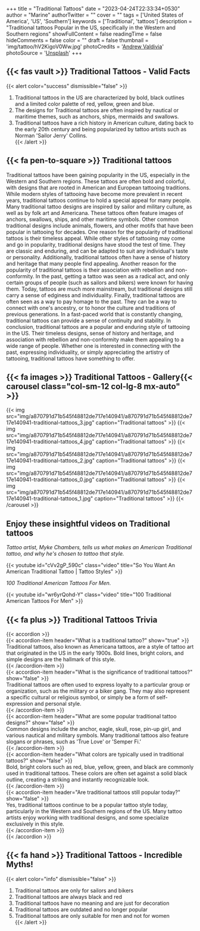 +++
title = "Traditional Tattoos"
date = "2023-04-24T22:33:34+0530"
author = "Marine"
authorTwitter = ""
cover = ""
tags = ['United States of America', 'US', 'Southern']
keywords = ['Traditional', 'tattoos']
description = "Traditional tattoos Popular in the US, specifically in the Western and Southern regions"
showFullContent = false
readingTime = false
hideComments = false
color = ""
draft = false
thumbnail = 'img/tattoo/hV2KigoV0Ww.jpg'
photoCredits = '<a href="https://unsplash.com/@donovan_valdivia">Andrew Valdivia</a>'
photoSource = '<a href="https://unsplash.com/photos/hV2KigoV0Ww">Unsplash</a>'
+++
## {{< fas vault >}} Traditional Tattoos - Valid Facts 
{{< alert color="success" dismissible="false" >}}  
1. Traditional tattoos in the US are characterized by bold, black outlines and a limited color palette of red, yellow, green and blue.  
1. The designs for Traditional tattoos are often inspired by nautical or maritime themes, such as anchors, ships, mermaids and swallows.  
1. Traditional tattoos have a rich history in American culture, dating back to the early 20th century and being popularized by tattoo artists such as Norman 'Sailor Jerry' Collins.  
{{< /alert >}}  
## {{< fa pen-to-square >}} Traditional tattoos  

Traditional tattoos have been gaining popularity in the US, especially in the Western and Southern regions. These tattoos are often bold and colorful, with designs that are rooted in American and European tattooing traditions. While modern styles of tattooing have become more prevalent in recent years, traditional tattoos continue to hold a special appeal for many people.  Many traditional tattoo designs are inspired by sailor and military culture, as well as by folk art and Americana. These tattoos often feature images of anchors, swallows, ships, and other maritime symbols. Other common traditional designs include animals, flowers, and other motifs that have been popular in tattooing for decades.  One reason for the popularity of traditional tattoos is their timeless appeal. While other styles of tattooing may come and go in popularity, traditional designs have stood the test of time. They are classic and enduring, and can be adapted to suit any individual's taste or personality. Additionally, traditional tattoos often have a sense of history and heritage that many people find appealing.  Another reason for the popularity of traditional tattoos is their association with rebellion and non-conformity. In the past, getting a tattoo was seen as a radical act, and only certain groups of people (such as sailors and bikers) were known for having them. Today, tattoos are much more mainstream, but traditional designs still carry a sense of edginess and individuality.  Finally, traditional tattoos are often seen as a way to pay homage to the past. They can be a way to connect with one's ancestry, or to honor the culture and traditions of previous generations. In a fast-paced world that is constantly changing, traditional tattoos can provide a sense of continuity and stability.  In conclusion, traditional tattoos are a popular and enduring style of tattooing in the US. Their timeless designs, sense of history and heritage, and association with rebellion and non-conformity make them appealing to a wide range of people. Whether one is interested in connecting with the past, expressing individuality, or simply appreciating the artistry of tattooing, traditional tattoos have something to offer.  
## {{< fa images >}} Traditional Tattoos - Gallery{{< carousel class="col-sm-12                        col-lg-8 mx-auto" >}} 
{{< img src="img/a870791d71b545f48812de717e140941/a870791d71b545f48812de717e140941-traditional-tattoos_3.jpg"                             caption="Traditional tattoos"                                 >}} 
{{< img src="img/a870791d71b545f48812de717e140941/a870791d71b545f48812de717e140941-traditional-tattoos_4.jpg"                             caption="Traditional tattoos"                                 >}} 
{{< img src="img/a870791d71b545f48812de717e140941/a870791d71b545f48812de717e140941-traditional-tattoos_2.jpg"                             caption="Traditional tattoos"                                 >}} 
{{< img src="img/a870791d71b545f48812de717e140941/a870791d71b545f48812de717e140941-traditional-tattoos_0.jpg"                             caption="Traditional tattoos"                                 >}} 
{{< img src="img/a870791d71b545f48812de717e140941/a870791d71b545f48812de717e140941-traditional-tattoos_1.jpg"                             caption="Traditional tattoos"                                 >}} 
{{< /carousel >}}  
## Enjoy these insightful videos on Traditional tattoos  
   
 *Tattoo artist, Myke Chambers, tells us what makes an American Traditional tattoo, and why he's chosen to tattoo that style.* 

{{< youtube id="cVv2gP_590c" class="video" title="So You Want An American Traditional Tattoo | Tattoo Styles" >}}
   
 *100 Traditional American Tattoos For Men.* 

{{< youtube id="wr6yrQohd-Y" class="video" title="100 Traditional American Tattoos For Men" >}}
## {{< fa plus >}} Traditional Tattoos Trivia 
{{< accordion >}}  
  {{< accordion-item header="What is a traditional tattoo?" show="true" >}}  
    Traditional tattoos, also known as Americana tattoos, are a style of tattoo art that originated in the US in the early 1900s. Bold lines, bright colors, and simple designs are the hallmark of this style.  
  {{< /accordion-item >}}  
  {{< accordion-item header="What is the significance of traditional tattoos?" show="false" >}}  
    Traditional tattoos are often used to express loyalty to a particular group or organization, such as the military or a biker gang. They may also represent a specific cultural or religious symbol, or simply be a form of self-expression and personal style.  
  {{< /accordion-item >}}  
  {{< accordion-item header="What are some popular traditional tattoo designs?" show="false" >}}  
    Common designs include the anchor, eagle, skull, rose, pin-up girl, and various nautical and military symbols. Many traditional tattoos also feature slogans or phrases, such as 'True Love' or 'Semper Fi.'  
  {{< /accordion-item >}}  
  {{< accordion-item header="What colors are typically used in traditional tattoos?" show="false" >}}  
    Bold, bright colors such as red, blue, yellow, green, and black are commonly used in traditional tattoos. These colors are often set against a solid black outline, creating a striking and instantly recognizable look.  
  {{< /accordion-item >}}  
  {{< accordion-item header="Are traditional tattoos still popular today?" show="false" >}}  
    Yes, traditional tattoos continue to be a popular tattoo style today, particularly in the Western and Southern regions of the US. Many tattoo artists enjoy working with traditional designs, and some specialize exclusively in this style.  
  {{< /accordion-item >}}  
{{< /accordion >}}  
## {{< fa hand >}} Traditional Tattoos - Incredible Myths!  
{{< alert color="info" dismissible="false" >}}  
1. Traditional tattoos are only for sailors and bikers  
1. Traditional tattoos are always black and red  
1. Traditional tattoos have no meaning and are just for decoration  
1. Traditional tattoos are outdated and no longer popular  
1. Traditional tattoos are only suitable for men and not for women  
{{< /alert >}}  
